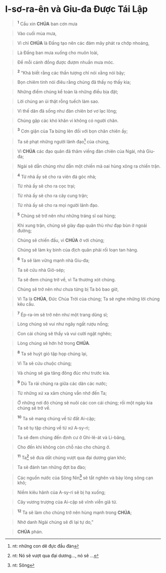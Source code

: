 # I-sơ-ra-ên và Giu-đa Được Tái Lập

> <sup><b>1</b></sup> Cầu xin **CHÚA** ban cơn mưa
>


> Vào cuối mùa mưa,
>


> Vì chỉ **CHÚA** là Đấng tạo nên các đám mây phát ra chớp nhoáng,
>


> Là Đấng ban mưa xuống cho muôn loài,
>


> Để mỗi cánh đồng được đượm nhuần mưa móc.
>


> <sup><b>2</b></sup> “Khá biết rằng các thần tượng chỉ nói xằng nói bậy;
>


> Bọn chiêm tinh nói điêu rằng chúng đã thấy nọ thấy kia;
>


> Những điềm chúng kể toàn là những điều bịa đặt;
>


> Lời chúng an ủi thật rỗng tuếch làm sao.
>


> Vì thế dân đã sống như đàn chiên bơ vơ lạc lõng;
>


> Chúng gặp các khó khăn vì không có người chăn.
>


> <sup><b>3</b></sup> Cơn giận của Ta bừng lên đối với bọn chăn chiên ấy;
>


> Ta sẽ phạt những người lãnh đạo[^1] của chúng,
>


> Vì **CHÚA** các đạo quân đã thăm viếng đàn chiên của Ngài, nhà Giu-đa;
>


> Ngài sẽ dẫn chúng như dẫn một chiến mã oai hùng xông ra chiến trận.
>


> <sup><b>4</b></sup> Từ nhà ấy sẽ cho ra viên đá góc nhà;
>


> Từ nhà ấy sẽ cho ra cọc trại;
>


> Từ nhà ấy sẽ cho ra cây cung trận;
>


> Từ nhà ấy sẽ cho ra mọi người lãnh đạo.
>


> <sup><b>5</b></sup> Chúng sẽ trở nên như những tráng sĩ oai hùng;
>


> Khi xung trận, chúng sẽ giày đạp quân thù như đạp bùn ở ngoài đường;
>


> Chúng sẽ chiến đấu, vì **CHÚA** ở với chúng;
>


> Chúng sẽ làm kỵ binh của địch quân phải rối loạn tan hàng.
>


> <sup><b>6</b></sup> Ta sẽ làm vững mạnh nhà Giu-đa;
>


> Ta sẽ cứu nhà Giô-sép;
>


> Ta sẽ đem chúng trở về, vì Ta thương xót chúng.
>


> Chúng sẽ trở nên như chưa từng bị Ta bỏ bao giờ,
>


> Vì Ta là **CHÚA**, Đức Chúa Trời của chúng; Ta sẽ nghe những lời chúng kêu cầu.
>


> <sup><b>7</b></sup> Ép-ra-im sẽ trở nên như một trang dũng sĩ;
>


> Lòng chúng sẽ vui như ngây ngất rượu nồng;
>


> Con cái chúng sẽ thấy và vui cười ngặt nghẽo;
>


> Lòng chúng sẽ hớn hở trong **CHÚA**.
>


> <sup><b>8</b></sup> Ta sẽ huýt gió tập họp chúng lại,
>


> Vì Ta sẽ cứu chuộc chúng;
>


> Và chúng sẽ gia tăng đông đúc như trước kia.
>


> <sup><b>9</b></sup> Dù Ta rải chúng ra giữa các dân các nước;
>


> Từ những xứ xa xăm chúng vẫn nhớ đến Ta;
>


> Ở những nơi đó chúng sẽ nuôi các con cái chúng; rồi một ngày kia chúng sẽ trở về.
>


> <sup><b>10</b></sup> Ta sẽ mang chúng về từ đất Ai-cập;
>


> Ta sẽ tụ tập chúng về từ xứ A-sy-ri;
>


> Ta sẽ đem chúng đến định cư ở Ghi-lê-át và Li-băng,
>


> Cho đến khi không còn chỗ nào cho chúng ở.
>


> <sup><b>11</b></sup> Ta[^2] sẽ đưa dắt chúng vượt qua đại dương gian khó;
>


> Ta sẽ đánh tan những đợt ba đào;
>


> Các nguồn nước của Sông Nin[^3] sẽ tắt nghẽn và bày lòng sông cạn khô;
>


> Niềm kiêu hãnh của A-sy-ri sẽ bị hạ xuống;
>


> Cây vương trượng của Ai-cập sẽ vĩnh viễn giã từ.
>


> <sup><b>12</b></sup> Ta sẽ làm cho chúng trở nên hùng mạnh trong **CHÚA**;
>


> Nhờ danh Ngài chúng sẽ đi lại tự do,”
>


> **CHÚA** phán.
>

[^1]: nt: những con dê đực đầu đàn
[^2]: nt: Nó sẽ vượt qua đại dương..., nó sẽ ...
[^3]: nt: Sông